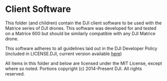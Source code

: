 # Client Software

This folder (and children) contain the DJI client software to be used with the Matrice series of DJI drones. This software was developed for and tested on a Matrice 600 but should be similarly compatible with any DJI Matrice drone.

This software adheres to all guidelines laid out in the DJI Developer Policy (included in LICENSE.DJI, current version available [here](https://developer.dji.com/policies/developer/))

All items in this folder and below are licensed under the MIT License, except where so noted.
Portions copyright (c) 2014-Present DJI. All rights reserved.